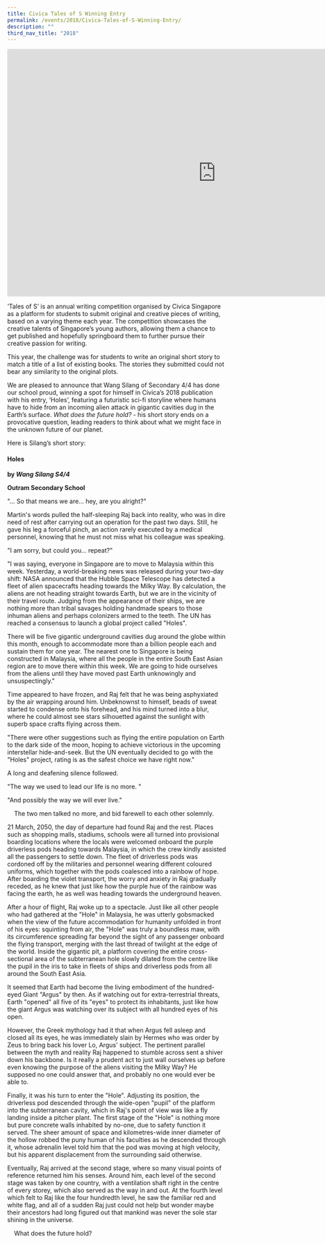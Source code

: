 ```yaml
---
title: Civica Tales of S Winning Entry
permalink: /events/2018/Civica-Tales-of-S-Winning-Entry/
description: ""
third_nav_title: "2018"
---
```

<iframe allowfullscreen="true" height="569" width="960" frameborder="0" src="https://docs.google.com/presentation/d/e/2PACX-1vQ6q9UOnOwmgNOT9QFN0Z5sbY6Uj5CrsQCHkpwzaaBycLndZVt0Patctb1uqrm-N1xir5C1n-ZdiJqf/embed?start=false&amp;loop=false&amp;delayms=3000"></iframe>

‘Tales of S’ is an annual writing competition organised by Civica Singapore as a platform for students to submit original and creative pieces of writing, based on a varying theme each year. The competition showcases the creative talents of Singapore’s young authors, allowing them a chance to get published and hopefully springboard them to further pursue their creative passion for writing.

This year, the challenge was for students to write an original short story to match a title of a list of existing books. The stories they submitted could not bear any similarity to the original plots.

We are pleased to announce that Wang Silang of Secondary 4/4 has done our school proud, winning a spot for himself in Civica’s 2018 publication with his entry, ‘Holes’, featuring a futuristic sci-fi storyline where humans have to hide from an incoming alien attack in gigantic cavities dug in the Earth’s surface.&nbsp;_What does the future hold?_&nbsp;\- his short story ends on a provocative question, leading readers to think about what we might face in the unknown future of our planet.

Here is Silang’s short story:

#### **Holes**


**by&nbsp;_Wang Silang S4/4_**

**Outram Secondary School**

"... So that means we are... hey, are you alright?"

Martin's words pulled the half-sleeping Raj back into reality, who was in dire need of rest after carrying out an operation for the past two days. Still, he gave his leg a forceful pinch, an action rarely executed by a medical personnel, knowing that he must not miss what his colleague was speaking.

"I am sorry, but could you... repeat?"

"I was saying, everyone in Singapore are to move to Malaysia within this week. Yesterday, a world-breaking news was released during your two-day shift: NASA announced that the Hubble Space Telescope has detected a fleet of alien spacecrafts heading towards the Milky Way. By calculation, the aliens are not heading straight towards Earth, but we are in the vicinity of their travel route. Judging from the appearance of their ships, we are nothing more than tribal savages holding handmade spears to those inhuman aliens and perhaps colonizers armed to the teeth. The UN has reached a consensus to launch a global project called "Holes".

There will be five gigantic underground cavities dug around the globe within this month, enough to accommodate more than a billion people each and sustain them for one year. The nearest one to Singapore is being constructed in Malaysia, where all the people in the entire South East Asian region are to move there within this week. We are going to hide ourselves from the aliens until they have moved past Earth unknowingly and unsuspectingly."

Time appeared to have frozen, and Raj felt that he was being asphyxiated by the air wrapping around him. Unbeknownst to himself, beads of sweat started to condense onto his forehead, and his mind turned into a blur, where he could almost see stars silhouetted against the sunlight with superb space crafts flying across them.

"There were other suggestions such as flying the entire population on Earth to the dark side of the moon, hoping to achieve victorious in the upcoming interstellar hide-and-seek. But the UN eventually decided to go with the "Holes" project, rating is as the safest choice we have right now."

A long and deafening silence followed.

"The way we used to lead our life is no more. "

"And possibly the way we will ever live."

&nbsp;&nbsp;&nbsp; The two men talked no more, and bid farewell to each other solemnly.

21 March, 2050, the day of departure had found Raj and the rest. Places such as shopping malls, stadiums, schools were all turned into provisional boarding locations where the locals were welcomed onboard the purple driverless pods heading towards Malaysia, in which the crew kindly assisted all the passengers to settle down. The fleet of driverless pods was cordoned off by the militaries and personnel wearing different coloured uniforms, which together with the pods coalesced into a rainbow of hope. After boarding the violet transport, the worry and anxiety in Raj gradually receded, as he knew that just like how the purple hue of the rainbow was facing the earth, he as well was heading towards the underground heaven.

After a hour of flight, Raj woke up to a spectacle. Just like all other people who had gathered at the "Hole" in Malaysia, he was utterly gobsmacked when the view of the future accommodation for humanity unfolded in front of his eyes: squinting from air, the "Hole" was truly a boundless maw, with its circumference spreading far beyond the sight of any passenger onboard the flying transport, merging with the last thread of twilight at the edge of the world. Inside the gigantic pit, a platform covering the entire cross-sectional area of the subterranean hole slowly dilated from the centre like the pupil in the iris to take in fleets of ships and driverless pods from all around the South East Asia.

It seemed that Earth had become the living embodiment of the hundred-eyed Giant "Argus" by then. As if watching out for extra-terrestrial threats, Earth "opened" all five of its "eyes" to protect its inhabitants, just like how the giant Argus was watching over its subject with all hundred eyes of his open.

However, the Greek mythology had it that when Argus fell asleep and closed all its eyes, he was immediately slain by Hermes who was order by Zeus to bring back his lover Lo, Argus' subject. The pertinent parallel between the myth and reality Raj happened to stumble across sent a shiver down his backbone. Is it really a prudent act to just wall ourselves up before even knowing the purpose of the aliens visiting the Milky Way? He supposed no one could answer that, and probably no one would ever be able to.

Finally, it was his turn to enter the "Hole". Adjusting its position, the driverless pod descended through the wide-open "pupil" of the platform into the subterranean cavity, which in Raj's point of view was like a fly landing inside a pitcher plant. The first stage of the "Hole" is nothing more but pure concrete walls inhabited by no-one, due to safety function it served. The sheer amount of space and kilometres-wide inner diameter of the hollow robbed the puny human of his faculties as he descended through it, whose adrenalin level told him that the pod was moving at high velocity, but his apparent displacement from the surrounding said otherwise.

Eventually, Raj arrived at the second stage, where so many visual points of reference returned him his senses. Around him, each level of the second stage was taken by one country, with a ventilation shaft right in the centre of every storey, which also served as the way in and out. At the fourth level which felt to Raj like the four hundredth level, he saw the familiar red and white flag, and all of a sudden Raj just could not help but wonder maybe their ancestors had long figured out that mankind was never the sole star shining in the universe.

&nbsp;&nbsp;&nbsp; What does the future hold?